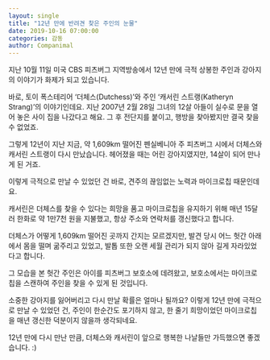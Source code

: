 ```yaml
---
layout: single
title: "12년 만에 반려견 찾은 주인의 눈물"
date: 2019-10-16 07:00:00
categories: 감동
author: Companimal
---
```


지난 10월 11일 미국 CBS 피츠버그 지역방송에서 12년 만에 극적 상봉한 주인과 강아지의 이야기가 화제가 되고 있습니다.

바로, 토이 폭스테리어 ‘더체스(Dutchess)’와 주인 ‘캐서린 스트랭(Katheryn Strang)’의 이야기인데요. 지난 2007년 2월 28일 그녀의 12살 아들이 실수로 문을 열어 놓은 사이 집을 나갔다고 해요. 그 후 전단지를 붙이고, 행방을 찾아봤지만 결국 찾을 수 없었죠.

그렇게 12년이 지난 지금, 약 1,609km 떨어진 펜실베니아 주 피츠버그 시에서 더체스와 캐서린 스트랭이 다시 만났습니다. 헤어졌을 때는 어린 강아지였지만, 14살이 되어 만나게 된 거죠.

이렇게 극적으로 만날 수 있었던 건 바로, 견주의 끊임없는 노력과 마이크로칩 때문인데요.

캐서린은 더체스를 찾을 수 있다는 희망을 품고 마이크로칩을 유지하기 위해 매년 15달러 한화로 약 1만7천 원을 지불했고, 항상 주소와 연락처를 갱신했다고 합니다.

더체스가 어떻게 1,609km 떨어진 곳까지 간지는 모르겠지만, 발견 당시 어느 헛간 아래에서 몸을 떨며 굶주리고 있었고, 발톱 또한 오랜 세월 관리가 되지 않아 길게 자라있었다고 합니다.

그 모습을 본 헛간 주인은 아이를 피츠버그 보호소에 데려왔고, 보호소에서는 마이크로칩을 스캔하여 주인을 찾을 수 있게 된 것입니다.

소중한 강아지를 잃어버리고 다시 만날 확률은 얼마나 될까요? 이렇게 12년 만에 극적으로 만날 수 있었던 건, 주인이 한순간도 포기하지 않고, 한 줄기 희망이었던 마이크로칩을 매년 갱신한 덕분이지 않을까 생각되네요.

12년 만에 다시 만난 만큼, 더체스와 캐서린이 앞으로 행복한 나날들만 가득했으면 좋겠습니다. :)
